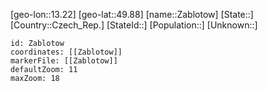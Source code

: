 ﻿---
location: [49.88,13.22]
mapzoom: [7,12] 
mapmarker: city 
type: City
tags:
- geo/City


SpocWebEntityId: 35765
isDeleted: false
confidential: public

---
[geo-lon::13.22]
[geo-lat::49.88]
[name::Zablotow]
[State::]
[Country::Czech_Rep.]
[StateId::]
[Population::]
[Unknown::]


```leaflet
id: Zablotow
coordinates: [[Zablotow]]
markerFile: [[Zablotow]]
defaultZoom: 11 
maxZoom: 18
```
